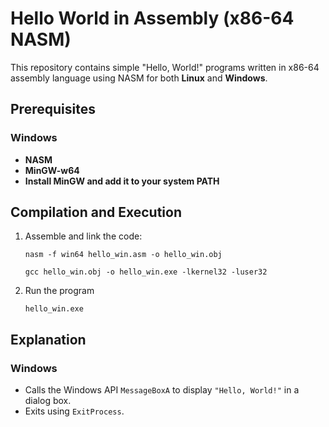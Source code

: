 # Hello World in Assembly (x86-64 NASM)

This repository contains simple "Hello, World!" programs written in x86-64 assembly language using NASM for both **Linux** and **Windows**.


## Prerequisites

### Windows

- **NASM**
- **MinGW-w64**
- **Install MinGW and add it to your system PATH**


## Compilation and Execution

1. Assemble and link the code:
   
   `nasm -f win64 hello_win.asm -o hello_win.obj`

   `gcc hello_win.obj -o hello_win.exe -lkernel32 -luser32`

2. Run the program

   `hello_win.exe`


## Explanation

### Windows

- Calls the Windows API `MessageBoxA` to display `"Hello, World!"` in a dialog box.
- Exits using `ExitProcess`.
  
